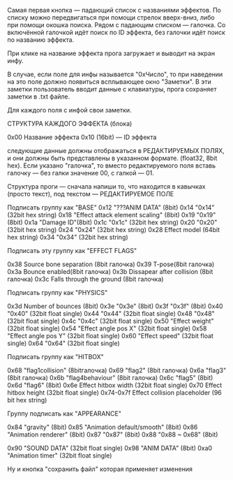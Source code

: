 Самая первая кнопка — падающий список с названиями эффектов. По списку можно передвигаться при помощи стрелок вверх-вниз, либо при помощи окошка поиска. Рядом с падающим списком — галочка. Со включённой галочкой идёт поиск по ID эффекта, без галочки идёт поиск по названию эффекта.

При клике на название эффекта прога загружает и выводит на экран инфу.

В случае, если поле для инфы называется "0xЧисло", то при наведении на это поле должно появиться всплывающее окно "Заметки". В эти заметки пользователь вводит данные с клавиатуры, прога сохраняет заметки в .txt файле.

Для каждого поля с инфой свои заметки.

СТРУКТУРА КАЖДОГО ЭФФЕКТА (блока) 
 
0x00 Название эффекта 
0x10 (16bit) — ID эффекта
 
 
следующие данные должны отображаться в РЕДАКТИРУЕМЫХ ПОЛЯХ, и они должны быть представлены в указанном формате. (float32, 8bit hex). Если указано "галочка", то вместо редактируемого поля вставь галочку — без галки значение 00, с галкой — 01. 
 
Структура проги — сначала напиши то, что находится в кавычках (просто текст), под текстом — РЕДАКТИРУЕМОЕ ПОЛЕ 
 
Подписать группу как "BASE" 
0x12 "???ANIM DATA" (8bit) 
0x14 "0x14" (32bit hex string) 
0x18 "Effect attack element scaling" (8bit) 
0x19 "0x19" (8bit) 
0x1a "Damage ID"(8bit) 
0x1c "0x1c" (32bit hex string) 
0x20 "0x20" (32bit hex string) 
0x24 "0x24" (32bit hex string) 
0x28 Effect model (64bit hex string) 
0x34 "0x34" (32bit hex string) 
 
Подписать эту группу как "EFFECT FLAGS" 
 
0x38 Source bone separation (8bit галочка) 
0x39 T-pose(8bit галочка) 
0x3a Bounce enabled(8bit галочка) 
0x3b Dissapear after collision (8bit галочка) 
0x3c Falls through the ground (8bit галочка) 
 
Подписать группу как "PHYSICS" 
 
0x3d Number of bounces (8bit) 
0x3e "0x3e" (8bit) 
0x3f "0x3f" (8bit) 
0x40 "0x40" (32bit float single) 
0x44 "0x44" (32bit float single) 
0x48 "0x48" (32bit float single) 
0x4c "0x4c" (32bit float single) 
0x50 "Effect weight" (32bit float single) 
0x54 "Effect angle pos X" (32bit float single) 
0x58 "Effect angle pos Y" (32bit float single) 
0x60 "Effect speed" (32bit float single) 
0x64 "0x64" (32bit float single) 
 
Подписать группу как "HITBOX" 
 
0x68 "flag1collision" (8bitгалочка) 
0x69 "flag2" (8bit галочка) 
0x6a "flag3" (8bit галочка) 
0x6b "flag4behaviour" (8bit галочка) 
0x6c "flag5" (8bit) 
0x6d "flag6" (8bit) 
0x6e Effect hitbox width (32bit float single) 
0x70 Effect hitbox height (32bit float single) 
0x74-0x7f Effect collision placeholder (96 bit hex string) 
 
Группу подписать как "APPEARANCE" 
 
0x84 "gravity" (8bit) 
0x85 "Animation default/smooth" (8bit) 
0x86 "Animation renderer" (8bit) 
0x87 "0x87" (8bit) 
0x88 "0x88 ~ 0x68" (8bit) 
 
0x90 "SOUND DATA" (32bit float single) 
0x98 "ANIM DATA" (8bit) 
0xa0 "Animation timer" (32bit float single) 


Ну и кнопка "сохранить файл" которая применяет изменения